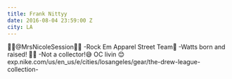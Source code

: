 ```yaml
---
title: Frank Nittyy
date: 2016-08-04 23:59:00 Z
city: LA
---
```


👰🏻@MrsNicoleSession👰🏻 -Rock Em Apparel Street Team👞 -Watts born and raised! 👏🏾 -Not a collector!😅 OC livin 😊 exp.nike.com/us/en_us/e/cities/losangeles/gear/the-drew-league-collection-